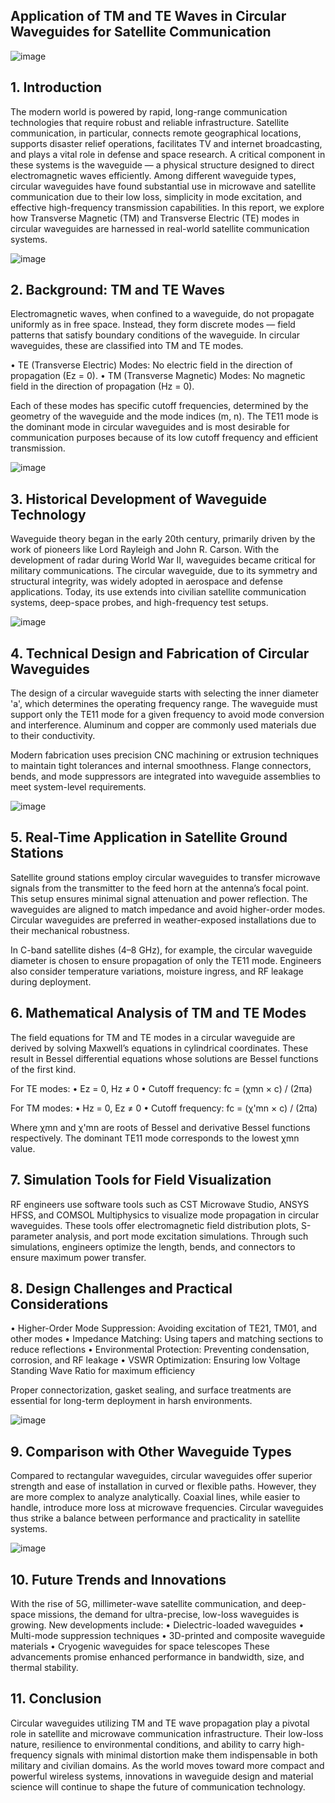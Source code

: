 ## Application of TM and TE Waves in Circular Waveguides for Satellite Communication


![image](https://github.com/user-attachments/assets/707298fd-6d47-419b-89e3-3995e9bbfdb9)

## 1. Introduction
The modern world is powered by rapid, long-range communication technologies that require robust and reliable infrastructure. Satellite communication, in particular, connects remote geographical locations, supports disaster relief operations, facilitates TV and internet broadcasting, and plays a vital role in defense and space research. A critical component in these systems is the waveguide — a physical structure designed to direct electromagnetic waves efficiently. Among different waveguide types, circular waveguides have found substantial use in microwave and satellite communication due to their low loss, simplicity in mode excitation, and effective high-frequency transmission capabilities. In this report, we explore how Transverse Magnetic (TM) and Transverse Electric (TE) modes in circular waveguides are harnessed in real-world satellite communication systems.

![image](https://github.com/user-attachments/assets/2e9b56b4-d32a-4b48-bc9a-11739bc3cba6)
## 2. Background: TM and TE Waves
Electromagnetic waves, when confined to a waveguide, do not propagate uniformly as in free space. Instead, they form discrete modes — field patterns that satisfy boundary conditions of the waveguide. In circular waveguides, these are classified into TM and TE modes.

• TE (Transverse Electric) Modes: No electric field in the direction of propagation (Ez = 0).
• TM (Transverse Magnetic) Modes: No magnetic field in the direction of propagation (Hz = 0).

Each of these modes has specific cutoff frequencies, determined by the geometry of the waveguide and the mode indices (m, n). The TE11 mode is the dominant mode in circular waveguides and is most desirable for communication purposes because of its low cutoff frequency and efficient transmission.

![image](https://github.com/user-attachments/assets/c3e8078c-870b-4ae7-abd8-dbde83ebc0d6)
## 3. Historical Development of Waveguide Technology
Waveguide theory began in the early 20th century, primarily driven by the work of pioneers like Lord Rayleigh and John R. Carson. With the development of radar during World War II, waveguides became critical for military communications. The circular waveguide, due to its symmetry and structural integrity, was widely adopted in aerospace and defense applications. Today, its use extends into civilian satellite communication systems, deep-space probes, and high-frequency test setups.

![image](https://github.com/user-attachments/assets/38c1cfe2-b79c-45f8-bf1b-241f6f994804)
## 4. Technical Design and Fabrication of Circular Waveguides
The design of a circular waveguide starts with selecting the inner diameter 'a', which determines the operating frequency range. The waveguide must support only the TE11 mode for a given frequency to avoid mode conversion and interference. Aluminum and copper are commonly used materials due to their conductivity.

Modern fabrication uses precision CNC machining or extrusion techniques to maintain tight tolerances and internal smoothness. Flange connectors, bends, and mode suppressors are integrated into waveguide assemblies to meet system-level requirements.

![image](https://github.com/user-attachments/assets/50d17c1e-d1a3-4440-b448-e8a5677ba97c)

## 5. Real-Time Application in Satellite Ground Stations
Satellite ground stations employ circular waveguides to transfer microwave signals from the transmitter to the feed horn at the antenna’s focal point. This setup ensures minimal signal attenuation and power reflection. The waveguides are aligned to match impedance and avoid higher-order modes. Circular waveguides are preferred in weather-exposed installations due to their mechanical robustness.

In C-band satellite dishes (4–8 GHz), for example, the circular waveguide diameter is chosen to ensure propagation of only the TE11 mode. Engineers also consider temperature variations, moisture ingress, and RF leakage during deployment.
## 6. Mathematical Analysis of TM and TE Modes
The field equations for TM and TE modes in a circular waveguide are derived by solving Maxwell’s equations in cylindrical coordinates. These result in Bessel differential equations whose solutions are Bessel functions of the first kind.


For TE modes:
• Ez = 0, Hz ≠ 0
• Cutoff frequency: fc = (χmn × c) / (2πa)

For TM modes:
• Hz = 0, Ez ≠ 0
• Cutoff frequency: fc = (χ'mn × c) / (2πa)

Where χmn and χ'mn are roots of Bessel and derivative Bessel functions respectively. The dominant TE11 mode corresponds to the lowest χmn value.
## 7. Simulation Tools for Field Visualization
RF engineers use software tools such as CST Microwave Studio, ANSYS HFSS, and COMSOL Multiphysics to visualize mode propagation in circular waveguides. These tools offer electromagnetic field distribution plots, S-parameter analysis, and port mode excitation simulations. Through such simulations, engineers optimize the length, bends, and connectors to ensure maximum power transfer.
## 8. Design Challenges and Practical Considerations
• Higher-Order Mode Suppression: Avoiding excitation of TE21, TM01, and other modes
• Impedance Matching: Using tapers and matching sections to reduce reflections
• Environmental Protection: Preventing condensation, corrosion, and RF leakage
• VSWR Optimization: Ensuring low Voltage Standing Wave Ratio for maximum efficiency

Proper connectorization, gasket sealing, and surface treatments are essential for long-term deployment in harsh environments.

![image](https://github.com/user-attachments/assets/4c839f08-9723-49cd-b7b2-ffaf32f2b871)

## 9. Comparison with Other Waveguide Types
Compared to rectangular waveguides, circular waveguides offer superior strength and ease of installation in curved or flexible paths. However, they are more complex to analyze analytically. Coaxial lines, while easier to handle, introduce more loss at microwave frequencies. Circular waveguides thus strike a balance between performance and practicality in satellite systems.

![image](https://github.com/user-attachments/assets/e9a2e6d7-04f8-47ac-afc6-9fa2e2301f03)

## 10. Future Trends and Innovations
With the rise of 5G, millimeter-wave satellite communication, and deep-space missions, the demand for ultra-precise, low-loss waveguides is growing. New developments include:
• Dielectric-loaded waveguides
• Multi-mode suppression techniques
• 3D-printed and composite waveguide materials
• Cryogenic waveguides for space telescopes
These advancements promise enhanced performance in bandwidth, size, and thermal stability.
## 11. Conclusion
Circular waveguides utilizing TM and TE wave propagation play a pivotal role in satellite and microwave communication infrastructure. Their low-loss nature, resilience to environmental conditions, and ability to carry high-frequency signals with minimal distortion make them indispensable in both military and civilian domains. As the world moves toward more compact and powerful wireless systems, innovations in waveguide design and material science will continue to shape the future of communication technology.

